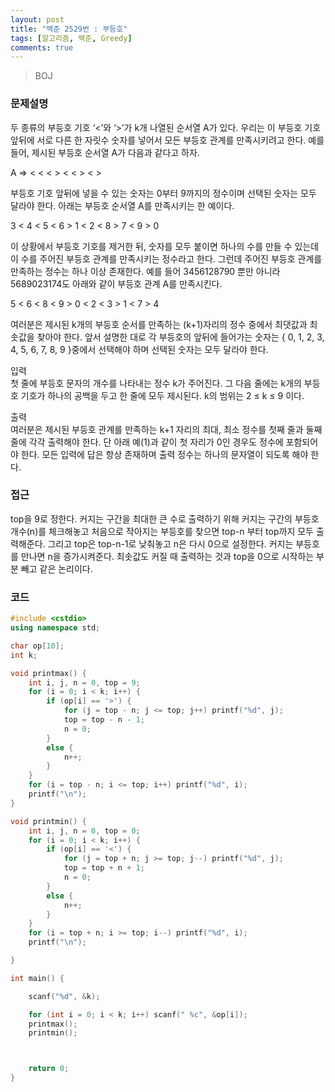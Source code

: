 ```yaml
---
layout: post
title: "백준 2529번 : 부등호"
tags: [알고리즘, 백준, Greedy]
comments: true
---
```


> BOJ  

### 문제설명  
두 종류의 부등호 기호 ‘<’와 ‘>’가 k개 나열된 순서열  A가 있다. 우리는 이 부등호 기호 앞뒤에 서로 다른 한 자릿수 숫자를 넣어서 모든 부등호 관계를 만족시키려고 한다. 예를 들어, 제시된 부등호 순서열 A가 다음과 같다고 하자.  

A =>  < < < > < < > < >  

부등호 기호 앞뒤에 넣을 수 있는 숫자는 0부터 9까지의 정수이며 선택된 숫자는 모두 달라야 한다. 아래는 부등호 순서열 A를 만족시키는 한 예이다.  

3 < 4 < 5 < 6 > 1 < 2 < 8 > 7 < 9 > 0  

이 상황에서 부등호 기호를 제거한 뒤, 숫자를 모두 붙이면 하나의 수를 만들 수 있는데 이 수를 주어진 부등호 관계를 만족시키는 정수라고 한다. 그런데 주어진 부등호 관계를 만족하는 정수는 하나 이상 존재한다. 예를 들어 3456128790 뿐만 아니라 5689023174도 아래와 같이 부등호 관계 A를 만족시킨다.  

5 < 6 < 8 < 9 > 0 < 2 < 3 > 1 < 7 > 4  

여러분은 제시된 k개의 부등호 순서를 만족하는 (k+1)자리의 정수 중에서 최댓값과 최솟값을 찾아야 한다. 앞서 설명한 대로 각 부등호의 앞뒤에 들어가는 숫자는 { 0, 1, 2, 3, 4, 5, 6, 7, 8, 9 }중에서 선택해야 하며 선택된 숫자는 모두 달라야 한다.  

입력  
첫 줄에 부등호 문자의 개수를 나타내는 정수 k가 주어진다. 그 다음 줄에는 k개의 부등호 기호가 하나의 공백을 두고 한 줄에 모두 제시된다. k의 범위는 2 ≤ k ≤ 9 이다.  

출력  
여러분은 제시된 부등호 관계를 만족하는 k+1 자리의 최대, 최소 정수를 첫째 줄과 둘째 줄에 각각 출력해야 한다. 단 아래 예(1)과 같이 첫 자리가 0인 경우도 정수에 포함되어야 한다. 모든 입력에 답은 항상 존재하며 출력 정수는 하나의 문자열이 되도록 해야 한다.  

### 접근  
top을 9로 정한다. 커지는 구간을 최대한 큰 수로 출력하기 위해 커지는 구간의 부등호개수(n)를 체크해놓고 처음으로 작아지는 부등호를 찾으면 top-n 부터 top까지 모두 출력해준다. 그리고 top은 top-n-1로 낮춰놓고 n은 다시 0으로 설정한다. 커지는 부등호를 만나면 n을 증가시켜준다. 최솟값도 커질 때 출력하는 것과 top을 0으로 시작하는 부분 빼고 같은 논리이다.  

### 코드  
~~~c++
#include <cstdio>
using namespace std;

char op[10];
int k;

void printmax() {
    int i, j, n = 0, top = 9;
    for (i = 0; i < k; i++) {
        if (op[i] == '>') {
            for (j = top - n; j <= top; j++) printf("%d", j);
            top = top - n - 1;
            n = 0;
        }
        else {
            n++;
        }
    }
    for (i = top - n; i <= top; i++) printf("%d", i);
    printf("\n");
}

void printmin() {
    int i, j, n = 0, top = 0;
    for (i = 0; i < k; i++) {
        if (op[i] == '<') {
            for (j = top + n; j >= top; j--) printf("%d", j);
            top = top + n + 1;
            n = 0;
        }
        else {
            n++;
        }
    }
    for (i = top + n; i >= top; i--) printf("%d", i);
    printf("\n");

}

int main() {

    scanf("%d", &k);

    for (int i = 0; i < k; i++) scanf(" %c", &op[i]);
    printmax();
    printmin();



    return 0;
}
~~~